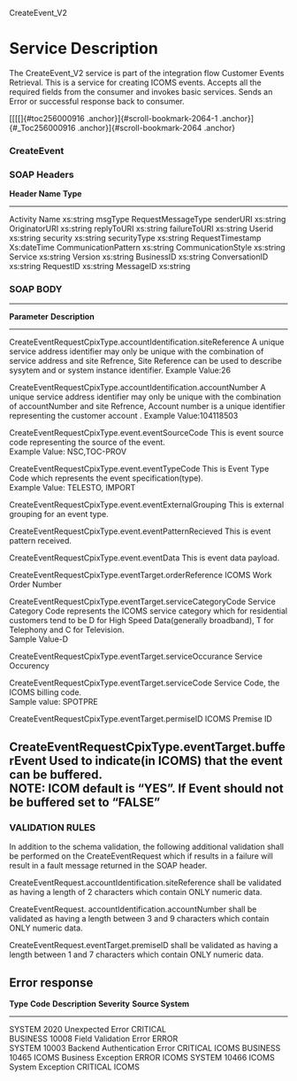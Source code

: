 CreateEvent\_V2

Service Description
===================

The CreateEvent\_V2 service is part of the integration flow Customer
Events Retrieval. This is a service for creating ICOMS events. Accepts
all the required fields from the consumer and invokes basic services.
Sends an Error or successful response back to consumer.

[[[[]{#toc256000916 .anchor}]{#scroll-bookmark-2064-1
.anchor}]{#_Toc256000916 .anchor}]{#scroll-bookmark-2064 .anchor}

### CreateEvent 

### SOAP Headers

  **Header Name**        **Type**
  ---------------------- --------------------
  Activity Name          xs:string
  msgType                RequestMessageType
  senderURI              xs:string
  OriginatorURI          xs:string
  replyToURI             xs:string
  failureToURI           xs:string
  Userid                 xs:string
  security               xs:string
  securityType           xs:string
  RequestTimestamp       Xs:dateTime
  CommunicationPattern   xs:string
  CommunicationStyle     xs:string
  Service                xs:string
  Version                xs:string
  BusinessID             xs:string
  ConversationID         xs:string
  RequestID              xs:string
  MessageID              xs:string

### SOAP BODY

  ---------------------------------------------------------------------------------------------------------------------------------------------------------------------------------------------------------------------------------------------------------------------------------------
  **Parameter**                                                    **Description**
  ---------------------------------------------------------------- ----------------------------------------------------------------------------------------------------------------------------------------------------------------------------------------------------------------------
  CreateEventRequestCpixType.accountIdentification.siteReference   A unique service address identifier may only be unique with the combination of service address and site Refrence, Site Reference can be used to describe sysytem and or system instance identifier. Example Value:26

  CreateEventRequestCpixType.accountIdentification.accountNumber   A unique service address identifier may only be unique with the combination of accountNumber and site Refrence, Account number is a unique identifier representing the customer account . Example Value:104118503

  CreateEventRequestCpixType.event.eventSourceCode                 This is event source code representing the source of the event.\
                                                                   Example Value: NSC,TOC-PROV

  CreateEventRequestCpixType.event.eventTypeCode                   This is Event Type Code which represents the event specification(type).\
                                                                   Example Value: TELESTO, IMPORT

  CreateEventRequestCpixType.event.eventExternalGrouping           This is external grouping for an event type.

  CreateEventRequestCpixType.event.eventPatternRecieved            This is event pattern received.

  CreateEventRequestCpixType.event.eventData                       This is event data payload.

  CreateEventRequestCpixType.eventTarget.orderReference            ICOMS Work Order Number

  CreateEventRequestCpixType.eventTarget.serviceCategoryCode       Service Category Code represents the ICOMS service category which for residential customers tend to be D for High Speed Data(generally broadband), T for Telephony and C for Television.\
                                                                   Sample Value-D

  CreateEventRequestCpixType.eventTarget.serviceOccurance          Service Occurency

  CreateEventRequestCpixType.eventTarget.serviceCode               Service Code, the ICOMS billing code.\
                                                                   Sample value: SPOTPRE

  CreateEventRequestCpixType.eventTarget.permiseID                 ICOMS Premise ID

  CreateEventRequestCpixType.eventTarget.bufferEvent               Used to indicate(in ICOMS) that the event can be buffered.\
                                                                   NOTE: ICOM default is “YES”. If Event should not be buffered set to “FALSE”
  ---------------------------------------------------------------------------------------------------------------------------------------------------------------------------------------------------------------------------------------------------------------------------------------

### VALIDATION RULES

In addition to the schema validation, the following additional
validation shall be performed on the CreateEventRequest which if results
in a failure will result in a fault message returned in the SOAP header.

CreateEventRequest.accountIdentification.siteReference shall be
validated as having a length of 2 characters which contain ONLY numeric
data.

CreateEventRequest. accountIdentification.accountNumber shall be
validated as having a length between 3 and 9 characters which contain
ONLY numeric data.

CreateEventRequest.eventTarget.premiseID shall be validated as having a
length between 1 and 7 characters which contain ONLY numeric data.

Error response
--------------

  **Type**   **Code**   **Description**                **Severity**   **Source System**
  ---------- ---------- ------------------------------ -------------- -------------------
  SYSTEM     2020       Unexpected Error               CRITICAL       
  BUSINESS   10008      Field Validation Error         ERROR          
  SYSTEM     10003      Backend Authentication Error   CRITICAL       ICOMS
  BUSINESS   10465      ICOMS Business Exception       ERROR          ICOMS
  SYSTEM     10466      ICOMS System Exception         CRITICAL       ICOMS
